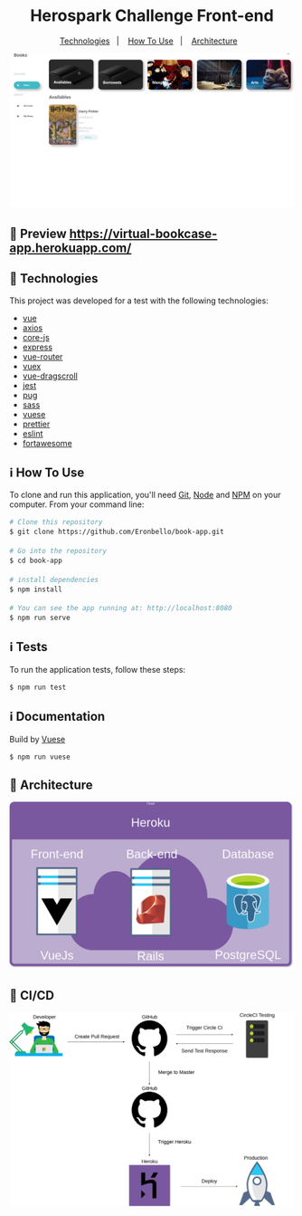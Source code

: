 <h1 align="center">
    Herospark Challenge Front-end
</h1>

<p align="center">
  <a href="#rocket-technologies">Technologies</a>&nbsp;&nbsp;&nbsp;|&nbsp;&nbsp;&nbsp;
  <a href="#information_source-how-to-use">How To Use</a>&nbsp;&nbsp;&nbsp;|&nbsp;&nbsp;&nbsp;
  <a href="#black_square_button-architecture">Architecture</a>&nbsp;&nbsp;&nbsp;
</p>

![Preview](public/preview.gif)

## :rocket: Preview https://virtual-bookcase-app.herokuapp.com/

## :rocket: Technologies

This project was developed for a test with the following technologies:

- [vue](https://vuejs.org/)
- [axios](https://github.com/axios/axios)
- [core-js](https://github.com/zloirock/core-js)
- [express](https://expressjs.com/pt-br/)
- [vue-router](https://router.vuejs.org/)
- [vuex](https://vuex.vuejs.org/)
- [vue-dragscroll](https://donmbelembe.github.io/vue-dragscroll/)
- [jest](https://jestjs.io/)
- [pug](https://pugjs.org/api/getting-started.html)
- [sass](https://sass-lang.com/)
- [vuese](https://github.com/vuese/vuese)
- [prettier](https://prettier.io/)
- [eslint](https://eslint.org/)
- [fortawesome](https://fontawesome.com/6?next=%2F)


## :information_source: How To Use

To clone and run this application, you'll need [Git](https://git-scm.com), [Node](https://docs.docker.com/compose/install/) and [NPM](https://www.npmjs.com/) on your computer. From your command line:

```bash
# Clone this repository
$ git clone https://github.com/Eronbello/book-app.git

# Go into the repository
$ cd book-app

# install dependencies
$ npm install

# You can see the app running at: http://localhost:8080
$ npm run serve
```
## :information_source: Tests

To run the application tests, follow these steps:

```bash
$ npm run test
```

## :information_source: Documentation

Build by [Vuese](https://github.com/vuese/vuese)
```bash
$ npm run vuese
```

## :black_square_button: Architecture

<img src="./public/Arquitetura.png" alt="architecture" title="Architecture"/>


## :black_square_button: CI/CD

<img src="./public/CI.png" alt="CI" title="CI/CD"/>